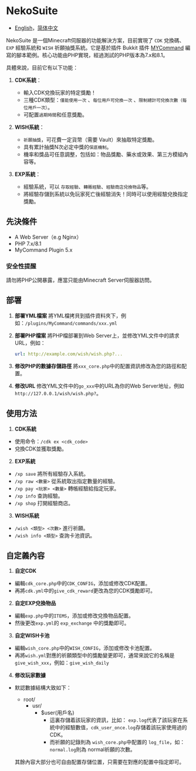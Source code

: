 # NekoSuite

- [English](./readme_en.md)，[简体中文](./readme_zh-cn.md)

NekoSuite 是一個Minecraft伺服器的功能解決方案，目前實現了 `CDK` 兌換碼、`EXP` 經驗系統和 `WISH` 祈願抽獎系統。它是基於插件 Bukkit 插件 [MYCommand](https://dev.bukkit.org/projects/mycommand) 編寫的腳本範例。核心功能由PHP實現，經過測試的PHP版本為7.x和8.1。

具體來說，目前它有以下功能：

1. **CDK系統**：
    - 輸入CDK兌換玩家的特定獎勵！
    - 三種CDK類型：`僅能使用一次` 、`每位用戶可兌換一次` 、`限制總計可兌換次數（每位用戶一次）`。
    - 可配置`過期時間`和任意獎勵。

2. **WISH系統**：
    - `祈願抽獎`，可花費一定貨幣（需要 Vault）來抽取特定獎勵。
    - 具有累計抽獎N次必定中獎的`保底機制`。
    - 機率和獎品可任意調整，包括如：物品獎勵、藥水或效果、第三方模組內容等。

3. **EXP系統**：
    - 經驗系統，可以 `存取經驗`、`轉賬經驗`、`經驗商店兌換物品`等。
    - 將經驗存儲到系統以免玩家死亡後經驗消失！同時可以使用經驗兌換指定獎勵。

## 先決條件

- A Web Server（e.g Nginx）
- PHP 7.x/8.1
- MyCommand Plugin 5.x

### 安全性提醒

請勿將PHP公開暴露，應當只能由Minecraft Server伺服器訪問。  

## 部署

1. **部署YML檔案**
   將YML檔拷貝到插件資料夾下，例如：`/plugins/MyCommand/commands/xxx.yml`

2. **部署PHP檔案**
   將PHP檔部署到Web Server上，並修改YML文件中的請求URL，例如：
   ```yaml
   url: http://example.com/wish/wish.php?...
   ```

3. **修改PHP的數據存儲路徑**
   將`xxx_core.php`中的配置資訊修改為您的路徑和配置。

4. **修改URL**
   修改YML文件中的`go_xxx`中的URL為你的Web Server地址，例如 `http://127.0.0.1/wish/wish.php?`。

## 使用方法

1. **CDK系統**

- 使用命令：`/cdk ex <cdk_code>`
- 兌換CDK並獲取獎勵。

2. **EXP系統**

- `/xp save` 將所有經驗存入系統。
- `/xp raw <數量>` 從系統取出指定數量的經驗。
- `/xp pay <玩家> <數量>` 轉帳經驗給指定玩家。
- `/xp info` 查詢經驗。
- `/xp shop` 打開經驗商店。

3. **WISH系統**

- `/wish <類型> <次數>` 進行祈願。
- `/wish info <類型>` 查詢卡池資訊。

## 自定義內容

1. **自定CDK**

- 編輯`cdk_core.php`中的`CDK_CONFIG`，添加或修改CDK配置。
- 再將`cdk.yml`中的`give_cdk_reward`更改為您的CDK獎勵即可。

2. **自定EXP兌換物品**

- 編輯`exp.php`中的`ITEMS`，添加或修改兌換物品配置。
- 然後更改`exp.yml`的 `exp_exchange` 中的獎勵即可。

3. **自定WISH卡池**

- 編輯`wish_core.php`中的`WISH_CONFIG`，添加或修改卡池配置。
- 再將`wish.yml`對應的祈願類型中的獎勵變更即可，通常來說它的名稱是`give_wish_xxx`，例如：`give_wish_daily`

4. **修改玩家數據**

- 默認數據結構大致如下：
    - root/
        - usr/
            - $user(用戶名)
                - 這裏存儲着該玩家的資訊，比如： `exp.log`代表了該玩家在系統中的經驗數值，`cdk_user_once.log`存儲着該玩家使用過的CDK。
                - 而祈願的記錄則為 `wish_core.php`中配置的 `log_file`，如： `normal.log`則為 normal祈願的次數。

    其餘內容大部分也可自由配置存儲位置，只需要在對應的配置中指定即可。
